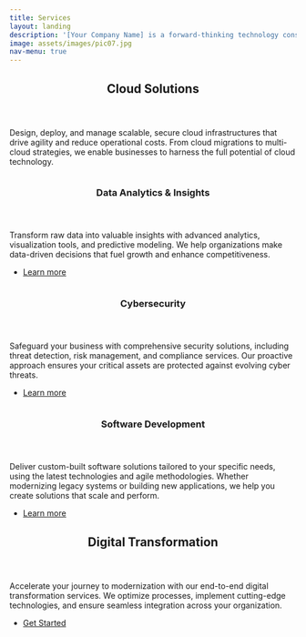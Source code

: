 ```yaml
---
title: Services
layout: landing
description: '[Your Company Name] is a forward-thinking technology consulting firm dedicated to empowering businesses with innovative solutions. We partner with organizations to tackle complex challenges, optimize operations, and drive growth through cutting-edge technology. With a focus on collaboration and tailored strategies, we help our clients stay ahead in an ever-evolving digital landscape.'
image: assets/images/pic07.jpg
nav-menu: true
---
```


<!-- Main -->
<div id="main">

<!-- One -->
<section id="one">
	<div class="inner">
		<header class="major">
			<h2>Cloud Solutions</h2>
		</header>
		<p>Design, deploy, and manage scalable, secure cloud infrastructures that drive agility and reduce operational costs. From cloud migrations to multi-cloud strategies, we enable businesses to harness the full potential of cloud technology.</p>
	</div>
</section>

<!-- Two -->
<section id="two" class="spotlights">
	<section>
		<a href="generic.html" class="image">
			<img src="{% link assets/images/pic08.jpg %}" alt="" data-position="center center" />
		</a>
		<div class="content">
			<div class="inner">
				<header class="major">
					<h3>Data Analytics & Insights</h3>
				</header>
				<p>Transform raw data into valuable insights with advanced analytics, visualization tools, and predictive modeling. We help organizations make data-driven decisions that fuel growth and enhance competitiveness.</p>
				<ul class="actions">
					<li><a href="generic.html" class="button">Learn more</a></li>
				</ul>
			</div>
		</div>
	</section>
	<section>
		<a href="generic.html" class="image">
			<img src="{% link assets/images/pic09.jpg %}" alt="" data-position="top center" />
		</a>
		<div class="content">
			<div class="inner">
				<header class="major">
					<h3>Cybersecurity</h3>
				</header>
				<p>Safeguard your business with comprehensive security solutions, including threat detection, risk management, and compliance services. Our proactive approach ensures your critical assets are protected against evolving cyber threats.</p>
				<ul class="actions">
					<li><a href="generic.html" class="button">Learn more</a></li>
				</ul>
			</div>
		</div>
	</section>
	<section>
		<a href="generic.html" class="image">
			<img src="{% link assets/images/pic10.jpg %}" alt="" data-position="25% 25%" />
		</a>
		<div class="content">
			<div class="inner">
				<header class="major">
					<h3>Software Development</h3>
				</header>
				<p>Deliver custom-built software solutions tailored to your specific needs, using the latest technologies and agile methodologies. Whether modernizing legacy systems or building new applications, we help you create solutions that scale and perform.</p>
				<ul class="actions">
					<li><a href="generic.html" class="button">Learn more</a></li>
				</ul>
			</div>
		</div>
	</section>
</section>

<!-- Three -->
<section id="three">
	<div class="inner">
		<header class="major">
			<h2>Digital Transformation</h2>
		</header>
		<p>Accelerate your journey to modernization with our end-to-end digital transformation services. We optimize processes, implement cutting-edge technologies, and ensure seamless integration across your organization.</p>
		<ul class="actions">
			<li><a href="generic.html" class="button next">Get Started</a></li>
		</ul>
	</div>
</section>

</div>
